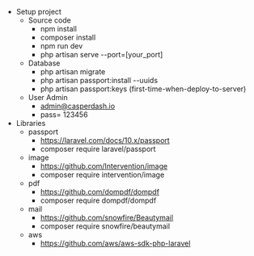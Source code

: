 + Setup project
  + Source code
    + npm install
    + composer install
    + npm run dev
    + php artisan serve --port=[your_port]
  + Database
    + php artisan migrate
    + php artisan passport:install --uuids
    + php artisan passport:keys (first-time-when-deploy-to-server)
  + User Admin
    + admin@casperdash.io
    + pass= 123456
+ Libraries
  + passport
    + https://laravel.com/docs/10.x/passport
    + composer require laravel/passport
  + image
    + https://github.com/Intervention/image
    + composer require intervention/image
  + pdf
    + https://github.com/dompdf/dompdf
    + composer require dompdf/dompdf
  + mail
    + https://github.com/snowfire/Beautymail
    + composer require snowfire/beautymail
  + aws
    + https://github.com/aws/aws-sdk-php-laravel
